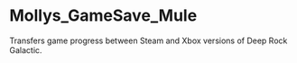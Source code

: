 # Mollys_GameSave_Mule
Transfers game progress between Steam and Xbox versions of Deep Rock Galactic.


